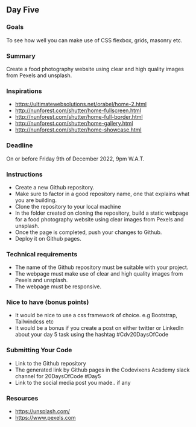 ## Day Five

### Goals
To see how well you can make use of CSS flexbox, grids, masonry etc.

### Summary
Create a food photography website using clear and high quality images from Pexels and unsplash.

### Inspirations
- https://ultimatewebsolutions.net/orabel/home-2.html
- http://nunforest.com/shutter/home-fullscreen.html
- http://nunforest.com/shutter/home-full-border.html
- http://nunforest.com/shutter/home-gallery.html
- http://nunforest.com/shutter/home-showcase.html

### Deadline
On or before Friday 9th of December 2022, 9pm W.A.T.

### Instructions
- Create a new Github repository.
- Make sure to factor in a good repository name, one that explains what you are building.
- Clone the repository to your local machine
- In the folder created on cloning the repository, build a static webpage for a food photography website using clear images from Pexels and unsplash.
- Once the page is completed, push your changes to Github.
- Deploy it on Github pages.

### Technical requirements
- The name of the Github repository must be suitable with your project.
- The webpage must make use of clear and high quality images from Pexels and unsplash.
- The webpage must be responsive.

### Nice to have (bonus points)
- It would be nice to use a css framework of choice. e.g Bootstrap, Tailwindcss etc
- It would be a bonus if you create a post on either twitter or LinkedIn about your day 5 task using the hashtag #Cdv20DaysOfCode

### Submitting Your Code
- Link to the Github repository
- The generated link by Github pages in the Codevixens Academy slack channel for 20DaysOfCode #Day5
- Link to the social media post you made.. if any

### Resources
- https://unsplash.com/
- https://www.pexels.com
